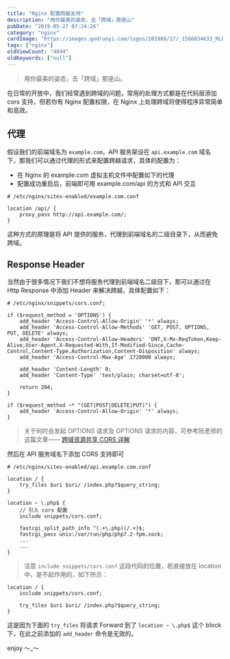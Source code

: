 ```yaml
---
title: "Nginx 配置跨越支持"
description: "用你最美的姿态，去「跨域」那座山"
pubDate: "2019-05-27 07:24:26"
category: "nginx"
cardImage: "https://images.godruoyi.com/logos/201908/17/_1566034633_MLDcvVC5wX.jpg"
tags: ["nginx"]
oldViewCount: "4044"
oldKeywords: ["null"]
---
```


> 用你最美的姿态，去「跨域」那座山。

在日常的开放中，我们经常遇到跨域的问题，常用的处理方式都是在代码层添加 cors 支持，但若你有 Nginx 配置权限，在 Nginx 上处理跨域将使得程序异常简单和高效。

## 代理
假设我们的前端域名为 `example.com`，API 服务架设在 `api.example.com` 域名下，那我们可以通过代理的形式来配置跨越请求，具体的配置为：

* 在  Nginx 的 example.com 虚拟主机文件中配置如下的代理
* 配置成功重启后，前端即可用 example.com/api 的方式和 API 交互

```
# /etc/nginx/sites-enabled/example.com.conf

location /api/ {
    proxy_pass http://api.example.com/;    
}
```

这种方式的原理是将 API 提供的服务，代理到前端域名的二级目录下，从而避免跨域。

## Response Header
当然由于很多情况下我们不想将服务代理到前端域名二级目下，那可以通过在 Http Response 中添加 Header 来解决跨越，具体配置如下：

```nginx
# /etc/nginx/snippets/cors.conf;

if ($request_method = 'OPTIONS') {
    add_header 'Access-Control-Allow-Origin' '*' always;
    add_header 'Access-Control-Allow-Methods' 'GET, POST, OPTIONS, PUT, DELETE' always;
    add_header 'Access-Control-Allow-Headers' 'DNT,X-Mx-ReqToken,Keep-Alive,User-Agent,X-Requested-With,If-Modified-Since,Cache-Control,Content-Type,Authorization,Content-Disposition' always;
    add_header 'Access-Control-Max-Age' 1728000 always;

    add_header 'Content-Length' 0;
    add_header 'Content-Type' 'text/plain; charset=utf-8';

    return 204;
}

if ($request_method ~* "(GET|POST|DELETE|PUT)") {
    add_header 'Access-Control-Allow-Origin' '*' always;
}
```

> 关于何时会发起 OPTIONS 请求及 OPTIONS 请求的内容，可参考阮老师的这篇文章—— [跨域资源共享 CORS 详解](http://www.ruanyifeng.com/blog/2016/04/cors.html)

然后在 API 服务域名下添加 CORS 支持即可

```nginx
# /etc/nginx/sites-enabled/api.example.com.conf

location / {
    try_files $uri $uri/ /index.php?$query_string;
}

location ~ \.php$ {
    // 引入 cors 配置
    include snippets/cors.conf;

    fastcgi_split_path_info ^(.+\.php)(/.+)$;
    fastcgi_pass unix:/var/run/php/php7.2-fpm.sock;
    ...
    ...
}
```

> 注意 `include snippets/cors.conf` 这段代码的位置，若直接放在 location 中，是不起作用的，如下所示：

```nginx
location / {
    include snippets/cors.conf;

    try_files $uri $uri/ /index.php?$query_string;
}
```

这是因为下面的 `try_files` 将请求 Forward 到了 `location ~ \.php$`  这个 block 下，在此之前添加的 `add_header` 命令是无效的。

enjoy ～_～
